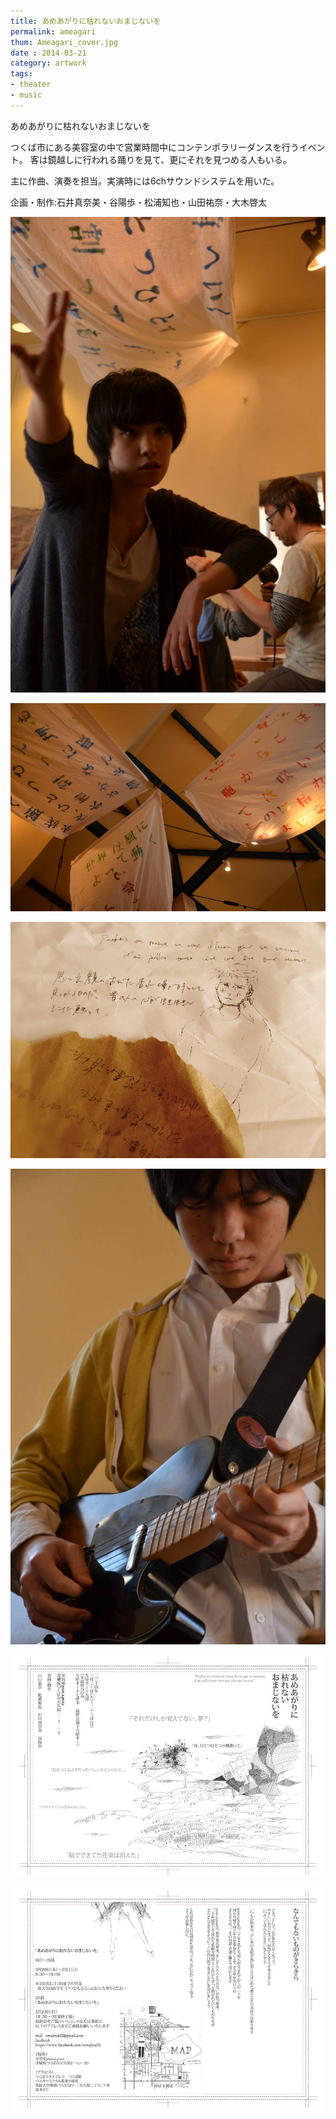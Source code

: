 ```yaml
---
title: あめあがりに枯れないおまじないを
permalink: ameagari
thum: Ameagari_cover.jpg
date : 2014-03-21
category: artwork
tags:
- theater
- music
---
```


あめあがりに枯れないおまじないを

つくば市にある美容室の中で営業時間中にコンテンポラリーダンスを行うイベント。
客は鏡越しに行われる踊りを見て、更にそれを見つめる人もいる。

主に作曲、演奏を担当。実演時には6chサウンドシステムを用いた。

企画・制作:石井真奈美・谷陽歩・松浦知也・山田祐奈・大木啓太

![](Ameagari11.jpg)

![](Ameagari15.jpg)

![](Ameagari_Ohanashi.jpg)

![](ameagari_guitar.jpg)

![](furaiya-.jpg)

![](Furaiya-ura.jpg)

